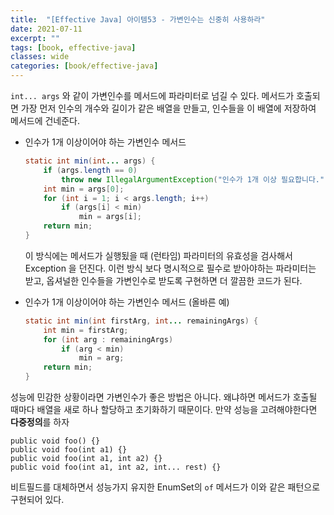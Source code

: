 ```yaml
---
title:  "[Effective Java] 아이템53 - 가변인수는 신중히 사용하라"
date: 2021-07-11
excerpt: ""
tags: [book, effective-java]
classes: wide
categories: [book/effective-java]
---
```


`int... args` 와 같이 가변인수를 메서드에 파라미터로 넘길 수 있다. 메서드가 호출되면 가장 먼저 인수의 개수와 길이가 같은 배열을 만들고, 인수들을 이 배열에 저장하여 메서드에 건네준다.

- 인수가 1개 이상이어야 하는 가변인수 메서드

  ``` java
  static int min(int... args) {
      if (args.length == 0)
          throw new IllegalArgumentException("인수가 1개 이상 필요합니다.");
      int min = args[0];
      for (int i = 1; i < args.length; i++)
          if (args[i] < min)
              min = args[i];
      return min;
  }
  ```

  이 방식에는 메서드가 실행됬을 때 (런타임) 파라미터의 유효성을 검사해서 Exception 을 던진다. 이런 방식 보다 명시적으로 필수로 받아야하는 파라미터는 받고, 옵셔널한 인수들을 가변인수로 받도록 구현하면 더 깔끔한 코드가 된다.

- 인수가 1개 이상이어야 하는 가변인수 메서드 (올바른 예)

  ``` java
  static int min(int firstArg, int... remainingArgs) {
      int min = firstArg;
      for (int arg : remainingArgs)
          if (arg < min)
              min = arg;
      return min;
  }
  ```

성능에 민감한 상황이라면 가변인수가 좋은 방법은 아니다. 왜냐하면 메서드가 호출될 때마다 배열을 새로 하나 할당하고 초기화하기 때문이다. 만약 성능을 고려해야한다면 **다중정의**를 하자

```
public void foo() {}
public void foo(int a1) {}
public void foo(int a1, int a2) {}
public void foo(int a1, int a2, int... rest) {}
```

비트필드를 대체하면서 성능가지 유지한 EnumSet의 `of` 메서드가 이와 같은 패턴으로 구현되어 있다.
